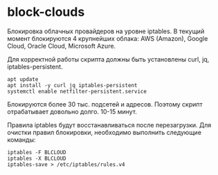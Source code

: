 # block-clouds
Блокировка облачных провайдеров на уровне iptables. В текущий момент блокируются 4 крупнейших облака: AWS (Amazon), Google Cloud, Oracle Cloud, Microsoft Azure.

Для корректной работы скрипта должны быть установлены curl, jq, iptables-persistent.

```
apt update
apt install -y curl jq iptables-persistent
systemctl enable netfilter-persistent.service
```
Блокируются более 30 тыс. подсетей и адресов. Поэтому скрипт отрабатывает довольно долго. 10-15 минут.

Правила iptables будут восстанавливаться после перезагрузки. Для очистки правил блокировки, необходимо выполнить следующие команды:
```
iptables -F BLCLOUD
iptables -X BLCLOUD
iptables-save > /etc/iptables/rules.v4
```
